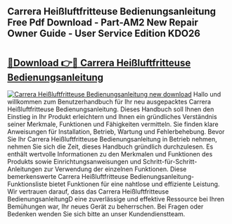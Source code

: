 ## Carrera Heißluftfritteuse Bedienungsanleitung Free Pdf Download - Part-AM2 New Repair Owner Guide - User Service Edition KDO26

# <h2><a href="http://df0u6m.blite.top/?on=Carrera+Hei%c3%9fluftfritteuse+Bedienungsanleitung">🔗Download 👉🔴 Carrera Heißluftfritteuse Bedienungsanleitung</a></h2>

[![Carrera Heißluftfritteuse Bedienungsanleitung new download](https://i.imgur.com/lujVjoI.png)](http://df0u6m.blite.top/?on=Carrera+Hei%c3%9fluftfritteuse+Bedienungsanleitung)
Hallo und willkommen zum Benutzerhandbuch für Ihr neu ausgepacktes Carrera Heißluftfritteuse Bedienungsanleitung. Dieses Handbuch soll Ihnen den Einstieg in Ihr Produkt erleichtern und Ihnen ein gründliches Verständnis seiner Merkmale, Funktionen und Fähigkeiten vermitteln. Sie finden klare Anweisungen für Installation, Betrieb, Wartung und Fehlerbehebung. Bevor Sie Ihr Carrera Heißluftfritteuse Bedienungsanleitung in Betrieb nehmen, nehmen Sie sich die Zeit, dieses Handbuch gründlich durchzulesen. Es enthält wertvolle Informationen zu den Merkmalen und Funktionen des Produkts sowie Einrichtungsanweisungen und Schritt-für-Schritt-Anleitungen zur Verwendung der einzelnen Funktionen. Diese bemerkenswerte Carrera Heißluftfritteuse Bedienungsanleitung-Funktionsliste bietet Funktionen für eine nahtlose und effiziente Leistung. Wir vertrauen darauf, dass das Carrera Heißluftfritteuse BedienungsanleitungD eine zuverlässige und effektive Ressource bei Ihren Bemühungen war, Ihr neues Gerät zu beherrschen. Bei Fragen oder Bedenken wenden Sie sich bitte an unser Kundendienstteam.
